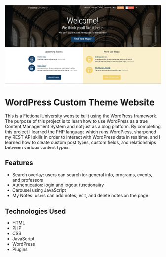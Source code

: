 ![alt text](fictionaluniversity-image.png)

# WordPress Custom Theme Website

This is a Fictional University website built using the WordPress framework. The purpose of this project is to learn how to use WordPress as a true Content Management System and not just as a blog platform. By completing this project I learned the PHP language which runs WordPress, sharpened my REST API skills in order to interact with WordPress data in realtime, and I learned how to create custom post types, custom fields, and relationships between various content types.

## Features

- Search overlay: users can search for general info, programs, events, and professors
- Authentication: login and logout functionality
- Carousel using JavaScript
- My Notes: users can add notes, edit, and delete notes on the page

## Technologies Used

- HTML
- PHP
- CSS
- JavaScript
- WordPress
- Plugins
